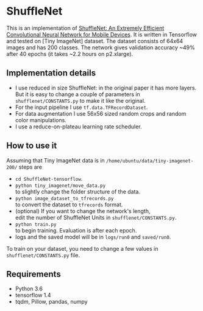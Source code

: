 # ShuffleNet

This is an implementation of
[ShuffleNet: An Extremely Efficient Convolutional Neural Network for Mobile Devices](https://arxiv.org/abs/1707.01083).
It is written in Tensorflow and tested on [Tiny ImageNet] dataset.
The dataset consists of 64x64 images and has 200 classes. The network gives validation accuracy ~49% after 40 epochs (it takes ~2.2 hours on p2.xlarge).

## Implementation details
* I use reduced in size ShuffleNet: in the original paper it has more layers.  
But it is easy to change a couple of parameters in `shufflenet/CONSTANTS.py` to make it like the original.
* For the input pipeline I use `tf.data.TFRecordDataset`.
* For data augmentation I use 56x56 sized random crops and random color manipulations.
* I use a reduce-on-plateau learning rate scheduler.

## How to use it
Assuming that Tiny ImageNet data is in `/home/ubuntu/data/tiny-imagenet-200/` steps are
* `cd ShuffleNet-tensorflow`.
* `python tiny_imagenet/move_data.py`  
to slightly change the folder structure of the data.
* `python image_dataset_to_tfrecords.py`  
to convert the dataset to `tfrecords` format.
* (optional) If you want to change the network's length,  
edit the number of ShuffleNet Units in `shufflenet/CONSTANTS.py`.
* `python train.py`  
to begin training. Evaluation is after each epoch.
* logs and the saved model will be in `logs/run0` and `saved/run0`.

To train on your dataset, you need to change a few values in `shufflenet/CONSTANTS.py` file.

## Requirements
* Python 3.6
* tensorflow 1.4
* tqdm, Pillow, pandas, numpy
